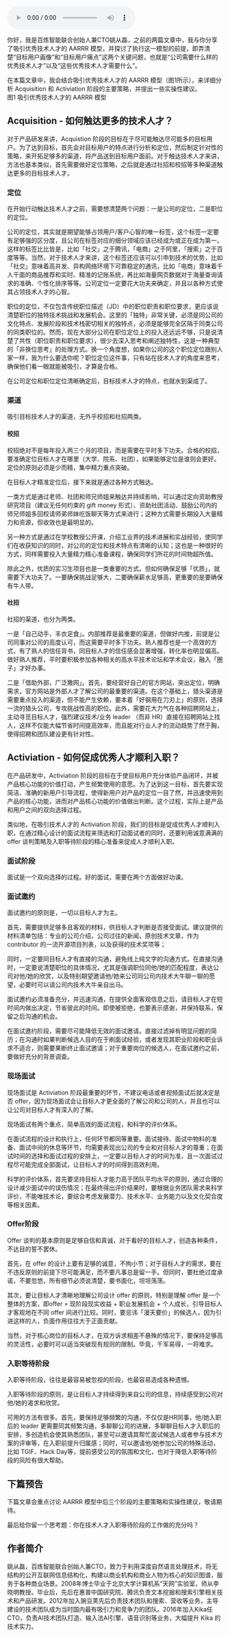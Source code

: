 <audio title="第104讲 _ 姚从磊：巧用 AARRR 模型，吸引优秀技术人才（三）" src="https://static001.geekbang.org/resource/audio/39/24/39b137b318a321dbc3f24dd9518e3424.mp3" controls="controls"></audio> 
<p>你好，我是百炼智能联合创始人兼CTO姚从磊，之前的两篇文章中，我与你分享了吸引优秀技术人才的 AARRR 模型，并探讨了执行这一模型的前提，即弄清楚“目标用户画像”和“目标用户痛点”这两个关键问题，也就是“公司需要什么样的优秀技术人才”以及“这些优秀技术人才需要什么”。</p><p>在本篇文章中，我会结合吸引优秀技术人才的 AARRR 模型（图1所示），来详细分析 Acquisition 和 Activiation 阶段的主要策略，并提出一些实操性建议。<br>
<img src="https://static001.geekbang.org/resource/image/0c/46/0cd9e61c6dbd6cce96bedafc7f212546.png" alt=""><br>
图1 吸引优秀技术人才的 AARRR 模型</p><h2>Acquisition - 如何触达更多的技术人才？</h2><p>对于产品研发来讲，Acquistion 阶段的目标在于尽可能触达尽可能多的目标用户。为了达到目标，首先会对目标用户的特点进行分析和定位，然后制定针对性的策略，来开拓足够多的渠道，将产品送到目标用户面前。对于触达技术人才来讲，方法也基本类似，首先需要做好定位策略，之后就是通过社招和校招等多种渠道触达更多的目标技术人才。</p><h3>定位</h3><p>在开始行动触达技术人才之前，需要想清楚两个问题：一是公司的定位，二是职位的定位。</p><p>公司的定位，其实就是期望能够占领用户/客户心智的唯一标签，这个标签一定要有足够强的区分度，且公司在标签对应的细分领域应该已经成为或正在成为第一。这样的标签比比皆是，比如「社交」之于腾讯，「电商」之于阿里，「搜索」之于百度等等。当然，对于技术人才来讲，这个标签还应该可以引申到技术的优势，比如「社交」意味着高并发、异构网络环境下可靠稳定的通讯，比如「电商」意味着千人千面的商品推荐和实时、精准的记账系统，再比如海量网页数据对于海量查询请求的准确、个性化排序等等。公司定位一定要花大功夫来确定，并且以各种方式使其占领技术人才的心智。</p><!-- [[[read_end]]] --><p>职位的定位，不仅包含传统职位描述（JD）中的职位职责和职位要求，更应该说清楚职位的独特技术挑战和发展机会。这里的「独特」非常关键，必须是同公司的文化特点、发展阶段和技术栈密切相关的独特点，必须是能够完全区隔于同类公司的同类职位的。然而，现在大部分公司在职位定位上的投入还远远不够，只是说清楚了共性（职位职责和职位要求），很少去深入思考和阐述独特性，这是一种典型的「非换位思考」的处理方式。换一个角度想，如果你公司的这个职位定位跟别人家一样，我为什么要选你呢？职位定位这件事，只有站在技术人才的角度来思考，确保他们看一眼就能被吸引，才算是合格。</p><p>在公司定位和职位定位清晰确定后，目标技术人才的特点，也就水到渠成了。</p><h3>渠道</h3><p>吸引目标技术人才的渠道，无外乎校招和社招两类。</p><h4>校招</h4><p>校招绝对不是每年投入两三个月的项目，而是需要在平时多下功夫。合格的校招，要准确定位目标人才在哪里（大学、院系、社团），如果能够定位是谁则会更好。定位的原则必须是少而精，集中精力重点突破。</p><p>在目标人才精准定位后，接下来就是通过各种方式触达。</p><p>一类方式是通过老师、社团和师兄师姐来触达并持续影响，可以通过定向资助教授研究项目（建议无任何约束的 gift money 形式）、资助社团活动、鼓励公司内的师兄师姐多回校请师弟师妹吃饭聊天等方式来进行；这种方式需要长期投入大量精力和资源，但收效也是最明显的。</p><p>另一种方式是通过在学校教授公开课，介绍工业界的技术进展和实战经验，使同学们在收获知识的同时，对公司的定位和技术特点有清晰的认知；这也是一种很好的方式，同样需要投入大量精力精心准备课程，确保同学们所花的时间物超所值。</p><p>除此之外，优质的实习生项目也是一类重要的方式。但如何确保足够「优质」，就需要下大功夫了。一要确保挑战足够大，二要确保薪水足够高，更重要的是要确保有牛人带。</p><h4>社招</h4><p>社招的渠道，也分为两类。</p><p>一是「自己动手，丰衣足食」。内部推荐是最重要的渠道，但做好内推，前提是公司同事对公司的高度认可，而这需要平时多下功夫。熟人推荐也是一个高效的方式，有了熟人的信任背书，同目标人才的信任感会显著增强，转化率也明显偏高。做好熟人推荐，平时要积极参加各种相关的高水平技术论坛和学术会议，融入「圈子」才好办事。</p><p>二是「借助外部，广泛撒网」。首先，要经营好自己的官方网站，突出定位，明确需求，官方网站是外部人才了解公司的最重要的渠道。在这个基础上，猎头渠道是需要重点投入的渠道，但不能产生依赖，要本着「好钢用在刀刃上」的原则，选择一流的猎头公司，专攻挑战性高的职位。此外，需要花大力气在各种招聘网站上，主动寻觅目标人才，强烈建议技术/业务 leader （而非 HR）直接在招聘网站上找人，这样不仅能大幅节省时间提高效率，而且能对行业人才的流动趋势了然于胸，使得招聘和团队建设更有针对性。</p><h2>Activiation - 如何促成优秀人才顺利入职？</h2><p>在产品研发中，Activiation 阶段的目标在于使目标用户充分体验产品闭环，并被产品核心功能的价值打动，产生频繁使用的意愿。为了达到这一目标，首先要实现简洁、准确的新用户引导流程，使得新用户对产品的定位一目了然，并迅速使用到产品的核心功能，进而对产品核心功能的价值做出判断。这个过程，实际上是产品和用户之间的双向选择过程。</p><p>类似地，在吸引技术人才的 Activiation 阶段，我们的目标是促成优秀人才顺利入职，在通过精心设计的面试流程来筛选和打动面试者的同时，还要利用诚意满满的 offer 谈判策略及入职等待阶段的精心准备来促成人才顺利入职。</p><h3>面试阶段</h3><p>面试是一个双向选择的过程。好的面试，需要在两个方面做好功课。</p><h3>面试邀约</h3><p>面试邀约的原则是，一切以目标人才为主。</p><p>首先，需要提供足够多且客观的材料，供目标人才判断是否接受面试。建议提供的材料清单包括：专业的公司介绍，公司过往的新闻，原创技术文章，作为 contributor 的一流开源项目列表，以及获得的技术奖项等；</p><p>同时，一定要同目标人才有直接的沟通，避免线上纯文字的沟通方式。在直接沟通时，一定要说清楚职位的具体情况，尤其是强调职位同他/她的匹配程度，表达公司对他/她的欣赏，以及特别期望邀请他/她来公司同公司内技术大牛聊一聊的愿望，必要时可以请公司内技术大牛亲自出马。</p><p>面试邀约必须准备充分，并迅速沟通，在提供全面客观信息之后，请目标人才在短时间内做出决定，节省彼此的时间。即使被拒绝，也要表示感谢，并保持联系，保留之后沟通的机会。</p><p>在面试邀约阶段，需要尽可能降低无效的面试邀请。直接过滤掉有明显问题的简历；在沟通时如果判断候选人目的在于刷面试经验，或者发现其职业阶段和职业诉求不适合，则需要果断终止面试邀请；对于重要岗位的候选人，在面试邀约之前，要做好充分的背景调查。</p><h3>现场面试</h3><p>现场面试是 Activiation 阶段最重要的环节，不建议电话或者视频面试后就决定是否 offer，因为现场面试会让目标人才更全面的了解公司和公司的人，并且也可以让公司对目标人才有深入的了解。</p><p>现场面试有两个重点，简单高效的面试流程，和科学的评价体系。</p><p>在面试流程的设计和执行上，任何环节都同等重要。面试接待、面试中物料的准备、面试中间的休息等环节，均需要表现出公司的专业和对目标人才的尊重；在面试时间的选择和面试过程的安排上，一定要以目标人才的时间为准，且一次面试过程尽可能完成全部面试，让目标人才的时间得到高效利用。</p><p>科学的评价体系，首先要坚持目标人才能力高于团队平均水平的原则，通过合理的设计减少面试中的误伤情况；在最终得出评价结果时，要根据业务团队需求来科学评价，不能唯技术论，要综合考虑发展潜力、技术水平、业务能力以及文化契合度等相关因素。</p><h3>Offer阶段</h3><p>Offer 谈判的基本原则是足够自信和真诚，对于看好的目标人才，创造各种条件，不达目的誓不罢休。</p><p>首先，在 offer 的设计上要有足够的诚意，不拘小节；对于目标人才的需求，要在不违反原则的前提下尽可能满足，而不要凡事总是留一手。但同时，要杜绝过度承诺，不要忽悠，所有细节必须说清楚，要书面化，坦坦荡荡。</p><p>其次，要让目标人才清晰地理解公司设计 offer 的原则，特别是理解 offer 是一个整体的方案，即offer = 现阶段现实收益 + 职业发展机会 + 个人成长，引导目标人才客观地在不同 offer 间进行比较。同时，要忌讳「漫天要价」的候选人，因为引进这样的人，负面作用往往大于正面贡献。</p><p>当然，对于核心岗位的目标人才，在双方诉求相差不悬殊的情况下，要保持足够高的灵活性，必要时可以适当突破现有规则的限制。毕竟，千军易得，一将难求。</p><h3>入职等待阶段</h3><p>入职等待阶段，往往是最容易被忽视的阶段，也最容易造成各种遗憾。</p><p>入职等待阶段的原则，是让目标人才持续得到来自公司的信息，持续感受到公司对他/她的渴求和欣赏。</p><p>可用的方法有很多。首先，要保持足够频繁的沟通，不仅仅是HR同事，他/她入职后的 leader 更需要同其频繁沟通，多聊聊公司的进展，多聊聊目标人才入职后的安排，多创造机会使其熟悉团队，甚至可以邀请其帮忙面试候选人或者参与技术方案的评审等，在入职前提升归属感；同时，可以邀请他/她参加公司的特殊活动，比如 TGIF、Hack Day等，提前感受公司的氛围和文化，也对于降低入职等待阶段的风险有很大帮助。</p><h2>下篇预告</h2><p>下篇文章会重点讨论 AARRR 模型中后三个阶段的主要策略和实操性建议，敬请期待。</p><p>最后给你留一个思考题：你在技术人才入职等待阶段的工作做的充分吗？</p><h2>作者简介</h2><p>姚从磊，百炼智能联合创始人兼CTO，致力于利用深度自然语言处理技术，将无结构的公开互联网信息结构化，构建以商业机构和商业人物为核心的知识图谱，服务于各种商业场景。2008年博士毕业于北京大学计算机系“天网”实验室，师从李晓明教授。毕业后，先后在惠普中国研究院、腾讯负责文本挖掘和搜索引擎相关技术和产品研发。2012年加入豌豆荚先后负责技术团队和搜索、营收等业务，主导建设的技术团队成为当时国内最有吸引力和竞争力的团队。2016年加入Kika任CTO，负责AI技术团队打造、输入法AI引擎、语音识别等业务，大幅提升 Kika 的技术实力。</p><p></p>
